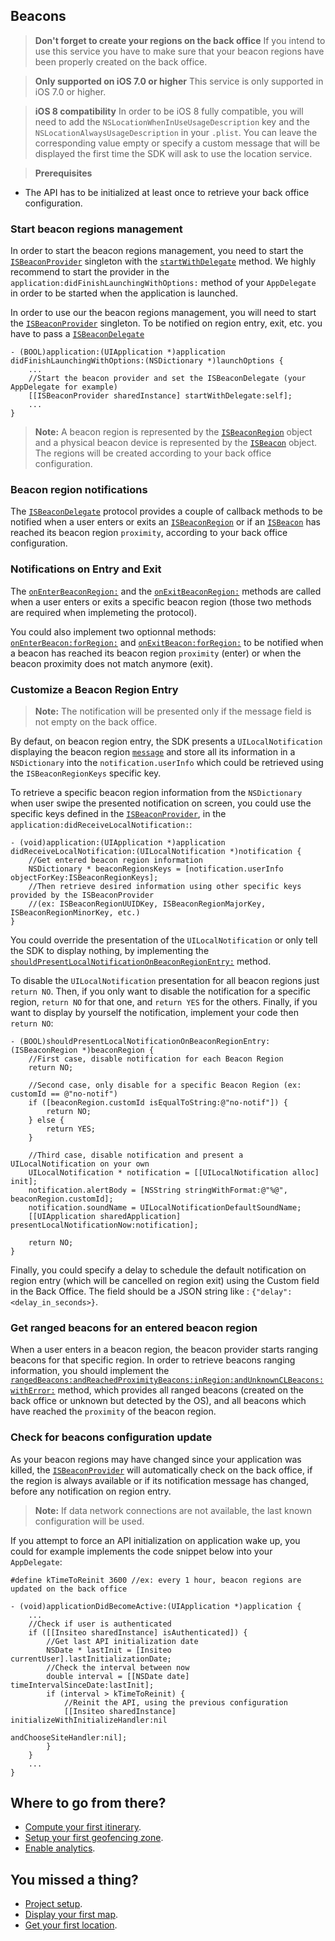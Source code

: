 ## Beacons

> **Don't forget to create your regions on the back office** If you intend to use this service you have to make sure that your beacon regions have been properly created on the back office.

> **Only supported on iOS 7.0 or higher** This service is only supported in iOS 7.0 or higher.

> **iOS 8 compatibility** In order to be iOS 8 fully compatible, you will need to add the `NSLocationWhenInUseUsageDescription` key and the `NSLocationAlwaysUsageDescription` in your `.plist`. You can leave the corresponding value empty or specify a custom message that will be displayed the first time the SDK will ask to use the location service.

> **Prerequisites**
- The API has to be initialized at least once to retrieve your back office configuration.

### Start beacon regions management

In order to start the beacon regions management, you need to start the [`ISBeaconProvider`](http://dev.insiteo.com/api/doc/ios/3.4/Classes/ISBeaconProvider.html) singleton with the [`startWithDelegate`](http://dev.insiteo.com/api/doc/ios/3.4/Classes/ISBeaconProvider.html#//api/name/startWithDelegate:) method. We highly recommend to start the provider in the `application:didFinishLaunchingWithOptions:` method of your `AppDelegate` in order to be started when the application is launched.

In order to use our the beacon regions management, you will need to start the [`ISBeaconProvider`](http://dev.insiteo.com/api/doc/ios/3.4/Classes/ISBeaconProvider.html) singleton. To be notified on region entry, exit, etc. you have to pass a [`ISBeaconDelegate`](http://dev.insiteo.com/api/doc/ios/Protocols/ISBeaconDelegate.html)

```objectivec++
- (BOOL)application:(UIApplication *)application didFinishLaunchingWithOptions:(NSDictionary *)launchOptions {
    ...
    //Start the beacon provider and set the ISBeaconDelegate (your AppDelegate for example)
    [[ISBeaconProvider sharedInstance] startWithDelegate:self];
    ...
}
```

> **Note:** A beacon region is represented by the [`ISBeaconRegion`](http://dev.insiteo.com/api/doc/ios/3.4/Classes/ISBeaconRegion.html) object and a physical beacon device is represented by the [`ISBeacon`](http://dev.insiteo.com/api/doc/ios/3.4/Classes/ISBeacon.html) object. The regions will be created according to your back office configuration.

### Beacon region notifications

The [`ISBeaconDelegate`](http://dev.insiteo.com/api/doc/ios/Protocols/ISBeaconDelegate.html) protocol provides a couple of callback methods to be notified when a user enters or exits an [`ISBeaconRegion`](http://dev.insiteo.com/api/doc/ios/3.4/Classes/ISBeaconRegion.html) or if an [`ISBeacon`](http://dev.insiteo.com/api/doc/ios/3.4/Classes/ISBeacon.html) has reached its beacon region `proximity`, according to your back office configuration.

### Notifications on Entry and Exit

The [`onEnterBeaconRegion:`](http://dev.insiteo.com/api/doc/ios/Protocols/ISBeaconDelegate.html#//api/name/onEnterBeaconRegion:) and the [`onExitBeaconRegion:`](http://dev.insiteo.com/api/doc/ios/Protocols/ISBeaconDelegate.html#//api/name/onExitBeaconRegion:) methods are called when a user enters or exits a specific beacon region (those two methods are required when implemeting the protocol).

You could also implement two optionnal methods: [`onEnterBeacon:forRegion:`](http://dev.insiteo.com/api/doc/ios/Protocols/ISBeaconDelegate.html#//api/name/onEnterBeacon:forRegion:) and [`onExitBeacon:forRegion:`](http://dev.insiteo.com/api/doc/ios/Protocols/ISBeaconDelegate.html#//api/name/onExitBeacon:forRegion:) to be notified when a beacon has reached its beacon region `proximity` (enter) or when the beacon proximity does not match anymore (exit).

### Customize a Beacon Region Entry

> **Note:** The notification will be presented only if the message field is not empty on the back office.

By defaut, on beacon region entry, the SDK presents a `UILocalNotification` displaying the beacon region [`message`](http://dev.insiteo.com/api/doc/ios/3.4/Classes/ISBeaconRegion.html#//api/name/message) and store all its information in a `NSDictionary` into the `notification.userInfo` which could be retrieved using the `ISBeaconRegionKeys` specific key.

To retrieve a specific beacon region information from the `NSDictionary` when user swipe the presented notification on screen, you could use the specific keys defined in the [`ISBeaconProvider`](http://dev.insiteo.com/api/doc/ios/3.4/Classes/ISBeaconProvider.html), in the `application:didReceiveLocalNotification:`:

```objectivec++
- (void)application:(UIApplication *)application didReceiveLocalNotification:(UILocalNotification *)notification {
    //Get entered beacon region information
    NSDictionary * beaconRegionsKeys = [notification.userInfo objectForKey:ISBeaconRegionKeys];
    //Then retrieve desired information using other specific keys provided by the ISBeaconProvider
    //(ex: ISBeaconRegionUUIDKey, ISBeaconRegionMajorKey, ISBeaconRegionMinorKey, etc.)
}
```

You could override the presentation of the `UILocalNotification` or only tell the SDK to display nothing, by implementing the [`shouldPresentLocalNotificationOnBeaconRegionEntry:`](http://dev.insiteo.com/api/doc/ios/Protocols/ISBeaconDelegate.html#//api/name/shouldPresentLocalNotificationOnBeaconRegionEntry:) method.

To disable the `UILocalNotification` presentation for all beacon regions just `return NO`. Then, if you only want to disable the notification for a specific region, `return NO` for that one, and `return YES` for the others. Finally, if you want to display by yourself the notification, implement your code then `return NO`:

```objectivec++
- (BOOL)shouldPresentLocalNotificationOnBeaconRegionEntry:(ISBeaconRegion *)beaconRegion {
    //First case, disable notification for each Beacon Region
    return NO;

    //Second case, only disable for a specific Beacon Region (ex: customId == @"no-notif")
    if ([beaconRegion.customId isEqualToString:@"no-notif"]) {
        return NO;
    } else {
        return YES;
    }

    //Third case, disable notification and present a UILocalNotification on your own
    UILocalNotification * notification = [[UILocalNotification alloc] init];
    notification.alertBody = [NSString stringWithFormat:@"%@", beaconRegion.customId];
    notification.soundName = UILocalNotificationDefaultSoundName;
    [[UIApplication sharedApplication] presentLocalNotificationNow:notification];

    return NO;
}
```

Finally, you could specify a delay to schedule the default notification on region entry (which will be cancelled on region exit) using the Custom field in the Back Office. The field should be a JSON string like : `{"delay": <delay_in_seconds>}`.

### Get ranged beacons for an entered beacon region

When a user enters in a beacon region, the beacon provider starts ranging beacons for that specific region. In order to retrieve beacons ranging information, you should implement the [`rangedBeacons:andReachedProximityBeacons:inRegion:andUnknownCLBeacons:withError:`](http://dev.insiteo.com/api/doc/ios/Protocols/ISBeaconDelegate.html#//api/name/rangedBeacons:andReachedProximityBeacons:inRegion:andUnknownCLBeacons:withError:) method, which provides all ranged beacons (created on the back office or unknown but detected by the OS), and all beacons which have reached the `proximity` of the beacon region.

### Check for beacons configuration update

As your beacon regions may have changed since your application was killed, the [`ISBeaconProvider`](http://dev.insiteo.com/api/doc/ios/3.4/Classes/ISBeaconProvider.html) will automatically check on the back office, if the region is always available or if its notification message has changed, before any notification on region entry.

> **Note:** If data network connections are not available, the last known configuration will be used.

If you attempt to force an API initialization on application wake up, you could for example implements the code snippet below into your `AppDelegate`:

```objectivec++
#define kTimeToReinit 3600 //ex: every 1 hour, beacon regions are updated on the back office

- (void)applicationDidBecomeActive:(UIApplication *)application {
    ...
    //Check if user is authenticated
    if ([[Insiteo sharedInstance] isAuthenticated]) {
        //Get last API initialization date
        NSDate * lastInit = [Insiteo currentUser].lastInitializationDate;
        //Check the interval between now
        double interval = [[NSDate date] timeIntervalSinceDate:lastInit];
        if (interval > kTimeToReinit) {
            //Reinit the API, using the previous configuration
            [[Insiteo sharedInstance] initializeWithInitializeHandler:nil
                                                 andChooseSiteHandler:nil];
        }
    }
    ...
}
```

## Where to go from there?

- [Compute your first itinerary](itinerary.md).
- [Setup your first geofencing zone](geofence.md).
- [Enable analytics](analytics.md).

## You missed a thing?

- [Project setup](../README.md).
- [Display your first map](map.md).
- [Get your first location](location.md).